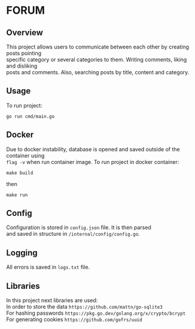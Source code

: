 # FORUM

## Overview   
This project allows users to communicate between each other by creating posts pointing  
specific category or several categories to them. Writing comments, liking and disliking  
posts and comments. Also, searching posts by title, content and category.  

## Usage  
To run project:  
```
go run cmd/main.go
```

## Docker  
Due to docker instability, database is opened and saved outside of the container using  
`flag -v` when run container image. To run project in docker container:   
```
make build  
```
then  
```
make run
```  

## Config  
Configuration is stored in `config.json` file. It is then parsed  
and saved in structure in `/internal/config/config.go`.  

## Logging  
All errors is saved in `logs.txt` file.  

## Libraries  
In this project next libraries are used:  
In order to store the data `https://github.com/mattn/go-sqlite3`  
For hashing passwords `https://pkg.go.dev/golang.org/x/crypto/bcrypt`  
For generating cookies `https://github.com/gofrs/uuid`  
